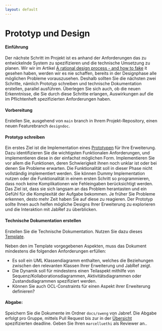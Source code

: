 ```yaml
---
layout: default
---
```

# Prototyp und Design


#### Einführung

Der nächste Schritt im Projekt ist es anhand der Anforderungen das zu entwickelnde System zu spezifizieren und die technische Umsetzung zu planen. Wir wir im Artikel [A rational design process - and how to fake](https://users.ece.utexas.edu/~perry/education/SE-Intro/fakeit.pdf) it gesehen haben, werden wir es nie schaffen, bereits in der Designphase alle möglichen Probleme vorauszusehen. Deshalb sollten Sie die nächsten zwei Schritte, nämlich Prototyp schreiben und technische Dokumentation erstellen, parallel ausführen. Überlegen Sie sich auch, ob die neuen Erkenntnisse, die Sie durch diese Schritte erlangen, Auswirkungen auf die im Pflichtenheft spezifizierten Anforderungen haben.

#### Vorbereitung

Erstellen Sie, ausgehend von ```main``` branch in Ihrem Projekt-Repository, einen neuen Featurebranch ```designdoc```.

#### Prototyp schreiben

Ein erstes Ziel ist die Implementation eines [Prototypen](https://de.wikipedia.org/wiki/Prototyping_(Softwareentwicklung)) für Ihre Erweiterung. Dazu identifizieren Sie die wichtigsten Funktionalen Anforderungen, und implementieren diese in der einfachst möglichen Form. Implementieren Sie vor allem die Funktionen, deren Schwierigkeit ihnen noch unklar ist oder bei denen Sie Probleme erwarten.
Die Funktionalität soll in dieser Phase nicht vollständig implementiert werden. Sie können Dummy Implementation nutzen oder die Funktionalität in einem ersten Schritt so programmieren, dass noch keine Komplikationen wie Fehleingaben berücksichtigt werden.  Das Ziel ist, dass sie sich langsam an das Problem herantasten und ein Gefühl für die Komplexität der Aufgabe bekommen. Je früher Sie Probleme erkennen, desto mehr Zeit haben Sie auf diese zu reagieren. Der Prototyp sollte Ihnen auch helfen mögliche Designs Ihrer Erweiterung zu explorieren und die Interaktion mit JabRef zu überblicken.

#### Technische Dokumentation erstellen

Erstellen Sie die Technische Dokumentation. Nutzen Sie dazu dieses  [Template](../templates/technical-doc.html).

Neben den im Template vorgegebenen Aspekten, muss das Dokument mindestens die folgenden Anforderungen erfüllen:

* Es soll ein UML Klassendiagramm enthalten, welches die Beziehungen zwischen den relevanten Klassen Ihrer Erweiterung und JabRef zeigt.
* Die Dynamik soll für mindestens einen Teilaspekt mithilfe von Sequenz/Kollaborationsdiagrammen, Aktivitätsdiagrammen oder Zustandsdiagrammen spezifiziert werden.
* Können Sie auch OCL-Constraints für einen Aspekt ihrer Erweiterung definieren?


#### Abgabe:

Speichern Sie die Dokumente im Ordner ```docs/sweng``` von Jabref.
Die Abgabe erfolgt pro Gruppe, mittels Pull Request bis zur in der [Übersicht](../project-summary) spezifizierten deadline.  Geben Sie Ihren ```marcelluethi``` als Reviewer an..
